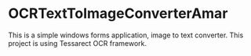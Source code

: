 # OCRTextToImageConverterAmar
This is a simple windows forms application, image to text converter. This project is using Tessarect OCR framework.
